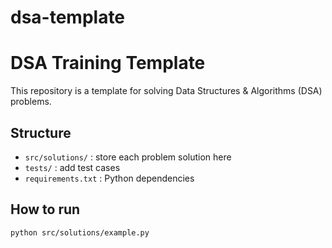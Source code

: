 # dsa-template
# DSA Training Template

This repository is a template for solving Data Structures & Algorithms (DSA) problems.

## Structure
- `src/solutions/` : store each problem solution here
- `tests/` : add test cases
- `requirements.txt` : Python dependencies

## How to run
```bash
python src/solutions/example.py
